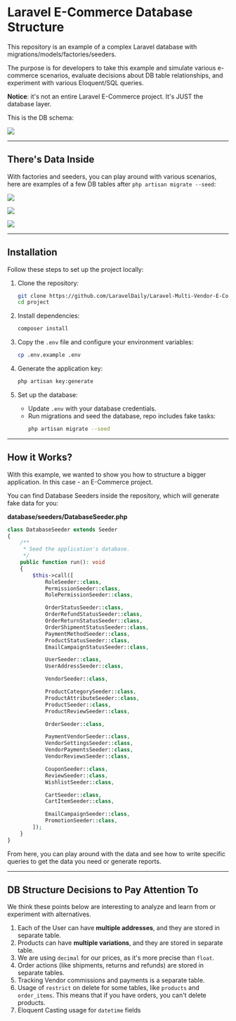 # Laravel E-Commerce Database Structure

This repository is an example of a complex Laravel database with migrations/models/factories/seeders.

The purpose is for developers to take this example and simulate various e-commerce scenarios, evaluate decisions about DB table relationships, and experiment with various Eloquent/SQL queries.

**Notice**: it's not an entire Laravel E-Commerce project. It's JUST the database layer.

This is the DB schema:

![](https://laraveldaily.com/uploads/2025/01/database-structure-min.png)

---

## There's Data Inside

With factories and seeders, you can play around with various scenarios, here are examples of a few DB tables after `php artisan migrate --seed`:

![](https://laraveldaily.com/uploads/2025/01/order-refunds-table-example.png)

![](https://laraveldaily.com/uploads/2025/01/orders-table-example.png)

![](https://laraveldaily.com/uploads/2025/01/product-table-example.png)

---

## Installation

Follow these steps to set up the project locally:

1. Clone the repository:
   ```bash
   git clone https://github.com/LaravelDaily/Laravel-Multi-Vendor-E-Commerce-Structure.git project
   cd project
   ```

2. Install dependencies:
   ```bash
   composer install
   ```

3. Copy the `.env` file and configure your environment variables:
   ```bash
   cp .env.example .env
   ```

4. Generate the application key:
   ```bash
   php artisan key:generate
   ```

5. Set up the database:
    - Update `.env` with your database credentials.
    - Run migrations and seed the database, repo includes fake tasks:
      ```bash
      php artisan migrate --seed
      ```

---

## How it Works?

With this example, we wanted to show you how to structure a bigger application. In this case - an E-Commerce project.

You can find Database Seeders inside the repository, which will generate fake data for you:

**database/seeders/DatabaseSeeder.php**
```php
class DatabaseSeeder extends Seeder
{
    /**
     * Seed the application's database.
     */
    public function run(): void
    {
        $this->call([
            RoleSeeder::class,
            PermissionSeeder::class,
            RolePermissionSeeder::class,

            OrderStatusSeeder::class,
            OrderRefundStatusSeeder::class,
            OrderReturnStatusSeeder::class,
            OrderShipmentStatusSeeder::class,
            PaymentMethodSeeder::class,
            ProductStatusSeeder::class,
            EmailCampaignStatusSeeder::class,

            UserSeeder::class,
            UserAddressSeeder::class,

            VendorSeeder::class,

            ProductCategorySeeder::class,
            ProductAttributeSeeder::class,
            ProductSeeder::class,
            ProductReviewSeeder::class,

            OrderSeeder::class,

            PaymentVendorSeeder::class,
            VendorSettingsSeeder::class,
            VendorPaymentsSeeder::class,
            VendorReviewsSeeder::class,

            CouponSeeder::class,
            ReviewSeeder::class,
            WishlistSeeder::class,

            CartSeeder::class,
            CartItemSeeder::class,

            EmailCampaignSeeder::class,
            PromotionSeeder::class,
        ]);
    }
}
```

From here, you can play around with the data and see how to write specific queries to get the data you need or generate reports.

---

## DB Structure Decisions to Pay Attention To

We think these points below are interesting to analyze and learn from or experiment with alternatives.

1. Each of the User can have **multiple addresses**, and they are stored in separate table.
2. Products can have **multiple variations**, and they are stored in separate table.
3. We are using `decimal` for our prices, as it's more precise than `float`.
4. Order actions (like shipments, returns and refunds) are stored in separate tables.
5. Tracking Vendor commissions and payments is a separate table.
6. Usage of `restrict` on delete for some tables, like `products` and `order_items`. This means that if you have orders, you can't delete products.
7. Eloquent Casting usage for `datetime` fields
